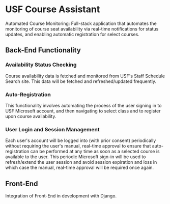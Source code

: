 # USF Course Assistant
				                
Automated Course Monitoring: Full-stack application that automates the monitoring of course seat availability via real-time notifications for status updates, and enabling automatic registration for select courses.

## Back-End Functionality

### Availability Status Checking
Course availability data is fetched and monitored from USF's Staff Schedule Search site. This data will be fetched and refreshed/updated frequently.

### Auto-Registration
This functionality involves automating the process of the user signing in to USF Microsoft account, and then navigating to select class and to register upon course availability.

### User Login and Session Management
Each user's account will be logged into (with prior consent) periodically without requiring the user's manual, real-time approval to ensure that auto-registration can be performed at any time as soon as a selected course is available to the user. This periodic Microsoft sign-in will be used to refresh/extend the user session and avoid session expiration and loss in which case the manual, real-time approval will be required once again.

## Front-End
Integration of Front-End in development with Django.
